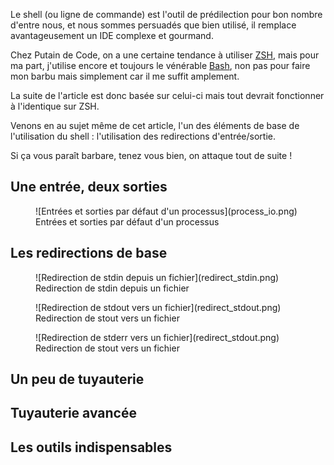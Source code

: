 Le shell (ou ligne de commande) est l'outil de prédilection pour bon nombre
d'entre nous, et nous sommes persuadés que bien utilisé, il remplace
avantageusement un IDE complexe et gourmand.

Chez Putain de Code, on a une certaine tendance à utiliser [ZSH][wp:zsh], mais
pour ma part, j'utilise encore et toujours le vénérable [Bash][wp:bash], non pas
pour faire mon barbu mais simplement car il me suffit amplement.

La suite de l'article est donc basée sur celui-ci mais tout devrait fonctionner
à l'identique sur ZSH.

Venons en au sujet même de cet article, l'un des éléments de base de
l'utilisation du shell : l'utilisation des redirections d'entrée/sortie.

Si ça vous paraît barbare, tenez vous bien, on attaque tout de suite !

## Une entrée, deux sorties

<figure>
  ![Entrées et sorties par défaut d'un processus](process_io.png)
  <figcaption>Entrées et sorties par défaut d'un processus</figcaption>
</figure>

## Les redirections de base

<figure>
  ![Redirection de stdin depuis un fichier](redirect_stdin.png)
  <figcaption>Redirection de stdin depuis un fichier</figcaption>
</figure>

<figure>
  ![Redirection de stdout vers un fichier](redirect_stdout.png)
  <figcaption>Redirection de stout vers un fichier</figcaption>
</figure>

<figure>
  ![Redirection de stderr vers un fichier](redirect_stdout.png)
  <figcaption>Redirection de stout vers un fichier</figcaption>
</figure>

## Un peu de tuyauterie

## Tuyauterie avancée

## Les outils indispensables

[wp:zsh]: http://fr.wikipedia.org/wiki/Z_Shell
[wp:bash]: http://fr.wikipedia.org/wiki/Bourne-Again_shell
